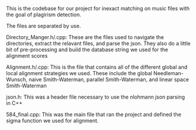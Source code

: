 This is the codebase for our project for inexact matching on music files with the goal of plagirism detection.

The files are separated by use.

Directory_Manger.h/.cpp: These are the files used to navigate the directories, extract the relavant files, and parse the json. 
They also do a little bit of pre-processing and build the database string we used for the alignment scores

Alignment.h/.cpp: This is the file that contains all of the different global and local alignment strategies we used. These include
the global Needleman-Wunsch, naive Smith-Waterman, parallel Smith-Waterman, and linear space Smith-Waterman

json.h: This was a header file necessary to use the nlohmann json parsing in C++

584_final.cpp: This was the main file that ran the project and defined the sigma function we used for alignment.
